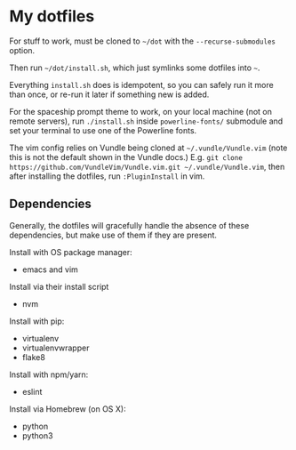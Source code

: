 My dotfiles
===========

For stuff to work, must be cloned to `~/dot` with the `--recurse-submodules`
option.

Then run `~/dot/install.sh`, which just symlinks some dotfiles into `~`.

Everything `install.sh` does is idempotent, so you can safely run it more than
once, or re-run it later if something new is added.

For the spaceship prompt theme to work, on your local machine (not on remote
servers), run `./install.sh` inside `powerline-fonts/` submodule and set your
terminal to use one of the Powerline fonts.

The vim config relies on Vundle being cloned at `~/.vundle/Vundle.vim` (note
this is not the default shown in the Vundle docs.) E.g. `git clone
https://github.com/VundleVim/Vundle.vim.git ~/.vundle/Vundle.vim`, then after
installing the dotfiles, run `:PluginInstall` in vim.


Dependencies
------------

Generally, the dotfiles will gracefully handle the absence of these
dependencies, but make use of them if they are present.

Install with OS package manager:
  - emacs and vim

Install via their install script
  - nvm

Install with pip:
  - virtualenv
  - virtualenvwrapper
  - flake8

Install with npm/yarn:
  - eslint

Install via Homebrew (on OS X):
  - python
  - python3
